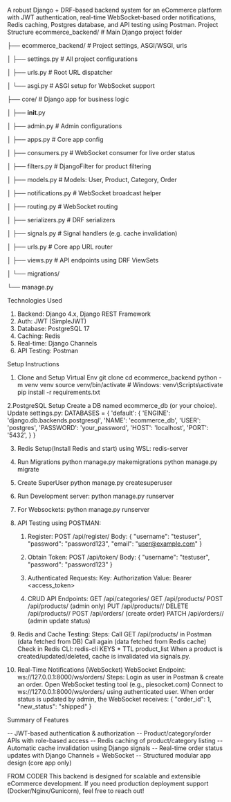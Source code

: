A robust Django + DRF-based backend system for an eCommerce platform with JWT authentication, real-time WebSocket-based order notifications, Redis caching, Postgres database, and API testing using Postman.
Project Structure
ecommerce_backend/               # Main Django project folder

├── ecommerce_backend/           # Project settings, ASGI/WSGI, urls

│   ├── settings.py              # All project configurations

│   ├── urls.py                  # Root URL dispatcher

│   └── asgi.py                  # ASGI setup for WebSocket support

├── core/                        # Django app for business logic

│   ├── __init__.py

│   ├── admin.py                 # Admin configurations

│   ├── apps.py                  # Core app config

│   ├── consumers.py             # WebSocket consumer for live order status

│   ├── filters.py               # DjangoFilter for product filtering

│   ├── models.py                # Models: User, Product, Category, Order

│   ├── notifications.py         # WebSocket broadcast helper

│   ├── routing.py               # WebSocket routing

│   ├── serializers.py           # DRF serializers

│   ├── signals.py               # Signal handlers (e.g. cache invalidation)

│   ├── urls.py                  # Core app URL router

│   ├── views.py                 # API endpoints using DRF ViewSets

│   └── migrations/

└── manage.py

Technologies Used

1. Backend: Django 4.x, Django REST Framework
2. Auth: JWT (SimpleJWT)
3. Database: PostgreSQL 17
4. Caching: Redis
5. Real-time: Django Channels
6. API Testing: Postman

Setup Instructions
1. Clone and Setup Virtual Env
     git clone <repo-url>
     cd ecommerce_backend
     python -m venv venv
     source venv/bin/activate  # Windows: venv\Scripts\activate
     pip install -r requirements.txt

2.PostgreSQL Setup
     Create a DB named ecommerce_db (or your choice).
     Update settings.py:
            DATABASES = {
    'default': {
        'ENGINE': 'django.db.backends.postgresql',
        'NAME': 'ecommerce_db',
        'USER': 'postgres',
        'PASSWORD': 'your_password',
        'HOST': 'localhost',
        'PORT': '5432',
    }
}
     
3. Redis Setup(Install Redis and start) using WSL: redis-server
4. Run Migrations
       python manage.py makemigrations
       python manage.py migrate
5. Create SuperUser
       python manage.py createsuperuser
6. Run Development server: python manage.py runserver
7. For Websockets: python manage.py runserver
8. API Testing using POSTMAN:
    1. Register:
                POST /api/register/
                Body:
                    {
                      "username": "testuser",
                      "password": "password123",
                      "email": "user@example.com"
                    }
     2. Obtain Token:   POST /api/token/
                        Body:
                            {
                              "username": "testuser",
                              "password": "password123"
                            }
     3. Authenticated Requests: Key: Authorization
                                Value: Bearer <access_token>

     4. CRUD API Endpoints:
                           GET /api/categories/
                           GET /api/products/
                           POST /api/products/ (admin only)
                           PUT /api/products/<id>/
                           DELETE /api/products/<id>/
                           POST /api/orders/ (create order)
                           PATCH /api/orders/<id>/ (admin update status)

9. Redis and Cache Testing:
Steps:
Call GET /api/products/ in Postman (data fetched from DB)
Call again (data fetched from Redis cache)
Check in Redis CLI:
                  redis-cli
                  KEYS *
                  TTL product_list
When a product is created/updated/deleted, cache is invalidated via signals.py.

10. Real-Time Notifications (WebSocket)
    WebSocket Endpoint: ws://127.0.0.1:8000/ws/orders/
    Steps:
         Login as user in Postman & create an order.
         Open WebSocket testing tool (e.g., piesocket.com)
         Connect to ws://127.0.0.1:8000/ws/orders/ using authenticated user.
         When order status is updated by admin, the WebSocket receives:
                                                                      {
                                                                         "order_id": 1,
                                                                         "new_status": "shipped"
                                                                       }


Summary of Features

-- JWT-based authentication & authorization
-- Product/category/order APIs with role-based access
-- Redis caching of product/category listing
-- Automatic cache invalidation using Django signals
-- Real-time order status updates with Django Channels + WebSocket
-- Structured modular app design (core app only)


FROM CODER 
          This backend is designed for scalable and extensible eCommerce development.
          If you need production deployment support (Docker/Nginx/Gunicorn), feel free to reach out!







